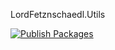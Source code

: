 LordFetznschaedl.Utils


[![Publish Packages](https://github.com/LordFetznschaedl/Utils/actions/workflows/publish-packages.yml/badge.svg)](https://github.com/LordFetznschaedl/Utils/actions/workflows/publish-packages.yml)
